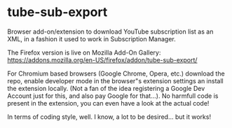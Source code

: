 # tube-sub-export
Browser add-on/extension to download YouTube subscription list as an XML, in a fashion it used to work in Subscription Manager.

The Firefox version is live on Mozilla Add-On Gallery: https://addons.mozilla.org/en-US/firefox/addon/tube-sub-export/

For Chromium based browsers (Google Chrome, Opera, etc.) download the repo, enable developer mode in the browser"s extension settings an install the extension locally.
(Not a fan of the idea registering a Google Dev Account just for this, and also pay Google for that...).
No harmfull code is present in the extension, you can even have a look at the actual code!

In terms of coding style, well. I know, a lot to be desired... but it works!
